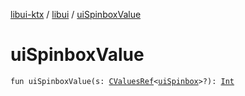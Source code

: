 [libui-ktx](../index.md) / [libui](index.md) / [uiSpinboxValue](./ui-spinbox-value.md)

# uiSpinboxValue

`fun uiSpinboxValue(s: `[`CValuesRef`](../kotlinx.cinterop/-c-values-ref/index.md)`<`[`uiSpinbox`](ui-spinbox.md)`>?): `[`Int`](https://kotlinlang.org/api/latest/jvm/stdlib/kotlin/-int/index.html)